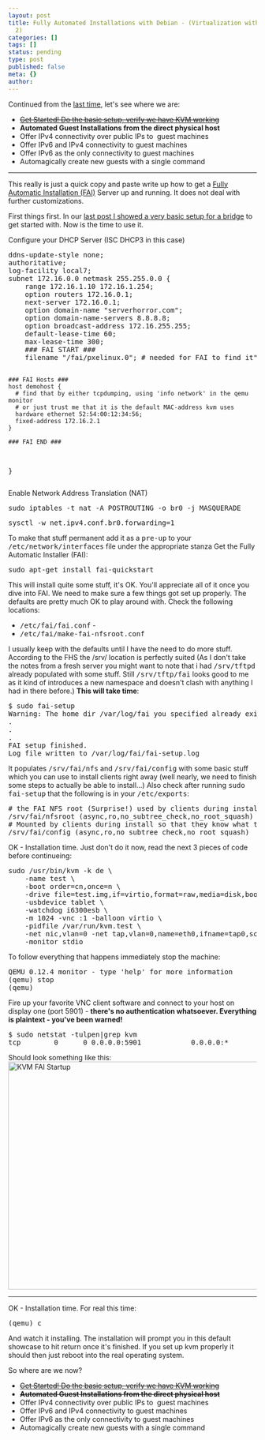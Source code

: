 ```yaml
---
layout: post
title: Fully Automated Installations with Debian - (Virtualization with KVM - Part
  2)
categories: []
tags: []
status: pending
type: post
published: false
meta: {}
author: 
---
```

<p>Continued from the <a href="http://blog.serverhorror.com/2010/05/20/virtualization-with-kvm-part-1/">last time</a>, let's see where we are:</p>
<ul>
<li><del datetime="2010-05-20T11:11:42+00:00"><a href="http://blog.serverhorror.com/2010/05/20/virtualization-with-kvm-part-1/">Get Started! Do the basic setup, verify we have KVM working</a></del></li>
<li><strong>Automated Guest Installations from the direct physical host</strong></li>
<li>Offer IPv4 connectivity over public IPs to  guest machines</li>
<li>Offer IPv6 and IPv4 connectivity to guest machines</li>
<li>Offer IPv6 as the only connectivity to guest machines</li>
<li>Automagically create new guests with a single command</li>
</ul>
<hr />This really is just a quick copy and paste write up how to get a <a href="http://www.informatik.uni-koeln.de/fai/">Fully Automatic Installation (FAI)</a> Server up and running. It does not deal with further customizations.</p>
<p>First things first. In our <a href="http://blog.serverhorror.com/2010/05/20/virtualization-with-kvm-part-1/">last post I showed a very basic setup for a bridge</a> to get started with. Now is the time to use it.</p>
<p>Configure your DHCP Server (ISC DHCP3 in this case)</p>
<pre>ddns-update-style none;
authoritative;
log-facility local7;
subnet 172.16.0.0 netmask 255.255.0.0 {
    range 172.16.1.10 172.16.1.254;
    option routers 172.16.0.1;
    next-server 172.16.0.1;
    option domain-name "serverhorror.com";
    option domain-name-servers 8.8.8.8;
    option broadcast-address 172.16.255.255;
    default-lease-time 60;
    max-lease-time 300;
    ### FAI START ###
    filename "/fai/pxelinux.0"; # needed for FAI to find it"s boot environment

    ### FAI Hosts ###
    host demohost {
      # find that by either tcpdumping, using 'info network' in the qemu monitor
      # or just trust me that it is the default MAC-address kvm uses
      hardware ethernet 52:54:00:12:34:56;
      fixed-address 172.16.2.1
    }

    ### FAI END ###
}</pre>
<p>Enable Network Address Translation (NAT)</p>
<pre>sudo iptables -t nat -A POSTROUTING -o br0 -j MASQUERADE</pre>
<pre>sysctl -w net.ipv4.conf.br0.forwarding=1</pre>
<p>To make that stuff permanent add it as a <tt>pre-up</tt> to your <tt>/etc/network/interfaces</tt> file under the appropriate stanza
Get the Fully Automatic Installer (FAI):</p>
<pre>sudo apt-get install fai-quickstart</pre>
<p>This will install quite some stuff, it's OK. You'll appreciate all of it once you dive into FAI. We need to make sure a few things got set up properly. The defaults are pretty much OK to play around with. Check the following locations:</p>
<ul>
<li><tt>/etc/fai/fai.conf</tt> -</li>
<li><tt>/etc/fai/make-fai-nfsroot.conf</tt></li>
</ul>
<p>I usually keep with the defaults until I have the need to do more stuff. According to the FHS the /srv/ location is perfectly suited (As I don't take the notes from a fresh server you might want to note that i had <tt>/srv/tftpd</tt> already populated with some stuff. Still <tt>/srv/tftp/fai</tt> looks good to me as it kind of introduces a new namespace and doesn't clash with anything I had in there before.)
<strong>This will take time</strong>:</p>
<pre>$ sudo fai-setup
Warning: The home dir /var/log/fai you specified already exists.
.
.
.
FAI setup finished.
Log file written to /var/log/fai/fai-setup.log</pre>
<p>It populates <tt>/srv/fai/nfs</tt> and <tt>/srv/fai/config</tt> with some basic stuff which you can use to install clients right away (well nearly, we need to finish some steps to actually be able to install...)
Also check after running <tt>sudo fai-setup</tt> that the following is in your <tt>/etc/exports</tt>:</p>
<pre># the FAI NFS root (Surprise!) used by clients during installation
/srv/fai/nfsroot (async,ro,no_subtree_check,no_root_squash)
# Mounted by clients during install so that they know what to do
/srv/fai/config (async,ro,no_subtree_check,no_root_squash)</pre>
<p>OK - Installation time. Just don't do it now, read the next 3 pieces of code before continueing:</p>
<pre>sudo /usr/bin/kvm -k de \
    -name test \
    -boot order=cn,once=n \
    -drive file=test.img,if=virtio,format=raw,media=disk,boot=on \
    -usbdevice tablet \
    -watchdog i6300esb \
    -m 1024 -vnc :1 -balloon virtio \
    -pidfile /var/run/kvm.test \
    -net nic,vlan=0 -net tap,vlan=0,name=eth0,ifname=tap0,script=no,downscript=no \
    -monitor stdio</pre>
<p>To follow everything that happens immediately stop the machine:</p>
<pre>QEMU 0.12.4 monitor - type 'help' for more information
(qemu) stop
(qemu)</pre>
<p>Fire up your favorite VNC client software and connect to your host on display one (port 5901) - <strong>there's no authentication whatsoever. Everything is plaintext - you've been warned!</strong></p>
<pre>$ sudo netstat -tulpen|grep kvm
tcp        0      0 0.0.0.0:5901            0.0.0.0:*               LISTEN      0          3560102     28553/kvm</pre>
<p>Should look something like this:
<a href="http://blog.serverhorror.com/wp-content/uploads/2010/06/KVM_FAI_Startup.png"><img class="alignnone size-full wp-image-831" title="KVM FAI Startup" src="http://blog.serverhorror.com/wp-content/uploads/2010/06/KVM_FAI_Startup.png" alt="KVM FAI Startup" width="760" height="462" /></a></p>
<hr />OK - Installation time. For real this time:</p>
<pre>(qemu) c</pre>
<p>And watch it installing. The installation will prompt you in this default showcase to hit return once it's finished. If you set up kvm properly it should then just reboot into the real operating system.</p>
<p>So where are we now?</p>
<ul>
<li><del datetime="2010-05-20T11:11:42+00:00"><a href="http://blog.serverhorror.com/2010/05/20/virtualization-with-kvm-part-1/">Get Started! Do the basic setup, verify we have KVM working</a></del></li>
<li><del datetime="2010-06-06T19:41:49+00:00"><strong>Automated Guest Installations from the direct physical host</strong></del></li>
<li>Offer IPv4 connectivity over public IPs to  guest machines</li>
<li>Offer IPv6 and IPv4 connectivity to guest machines</li>
<li>Offer IPv6 as the only connectivity to guest machines</li>
<li>Automagically create new guests with a single command</li>
</ul>
